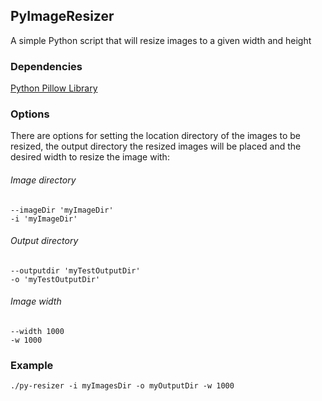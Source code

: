 ## PyImageResizer
A simple Python script that will resize images to a given width and height

### Dependencies
[Python Pillow Library](https://pillow.readthedocs.io/en/latest/)

### Options
There are options for setting the location directory of the images to be resized, the output directory the resized images
will be placed and the desired width to resize the image with:

###### Image directory
``` 
--imageDir 'myImageDir'
-i 'myImageDir'
``` 

###### Output directory
``` 
--outputdir 'myTestOutputDir'
-o 'myTestOutputDir'
``` 

###### Image width
``` 
--width 1000
-w 1000
``` 

### Example
````
./py-resizer -i myImagesDir -o myOutputDir -w 1000
````

